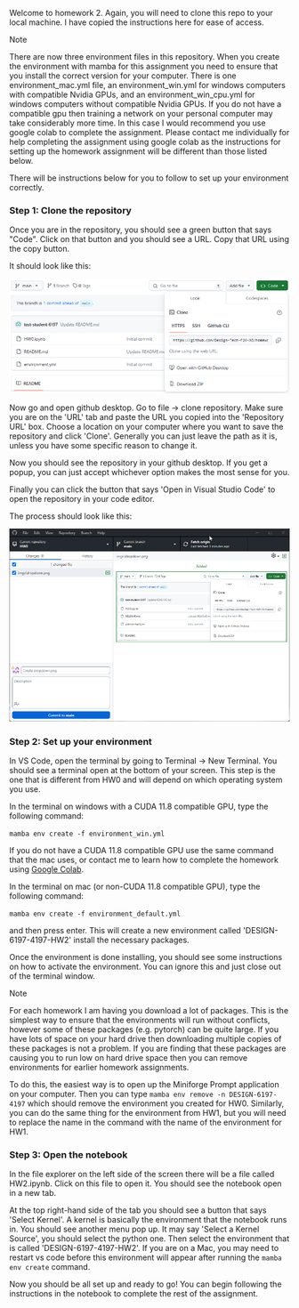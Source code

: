 Welcome to homework 2. Again, you will need to clone this repo to your local machine. I have copied the instructions here for ease of access.

>[!NOTE]
>There are now three environment files in this repository. When you create the environment with mamba for this assignment you need to ensure that you install the correct version for your computer. There is one environment_mac.yml file, an environment_win.yml for windows computers with compatible Nvidia GPUs, and an environment_win_cpu.yml for windows computers without compatible Nvidia GPUs. If you do not have a compatible gpu then training a network on your personal computer may take considerably more time. In this case I would recommend you use google colab to complete the assignment. Please contact me individually for help completing the assignment using google colab as the instructions for setting up the homework assignment will be different than those listed below. 

 There will be instructions below for you to follow to set up your environment correctly.

### Step 1: Clone the repository

Once you are in the repository, you should see a green button that says "Code". Click on that button and you should see a URL. Copy that URL using the copy button.

It should look like this:

![dropdown](imgs/dropdown.png)

Now go and open github desktop. Go to file -> clone repository. Make sure you are on the 'URL' tab and paste the URL you copied into the 'Repository URL' box. Choose a location on your computer where you want to save the repository and click 'Clone'. Generally you can just leave the path as it is, unless you have some specific reason to change it. 

Now you should see the repository in your github desktop. If you get a popup, you can just accept whichever option makes the most sense for you.

Finally you can click the button that says 'Open in Visual Studio Code' to open the repository in your code editor.

The process should look like this:

![clone repo](imgs/clone_repo.gif)

### Step 2: Set up your environment

In VS Code, open the terminal by going to Terminal -> New Terminal. You should see a terminal open at the bottom of your screen. This step is the one that is different from HW0 and will depend on which operating system you use.

In the terminal on windows with a CUDA 11.8 compatible GPU, type the following command:

`mamba env create -f environment_win.yml`

If you do not have a CUDA 11.8 compatible GPU use the same command that the mac uses, or contact me to learn how to complete the homework using [Google Colab](https://colab.research.google.com/).

In the terminal on mac (or non-CUDA 11.8 compatible GPU), type the following command:

`mamba env create -f environment_default.yml`

and then press enter. This will create a new environment called 'DESIGN-6197-4197-HW2' install the necessary packages. 

Once the environment is done installing, you should see some instructions on how to activate the environment. You can ignore this and just close out of the terminal window. 

>[!NOTE]
>For each homework I am having you download a lot of packages. This is the simplest way to ensure that the environments will run without conflicts, however some of these packages (e.g. pytorch) can be quite large. If you have lots of space on your hard drive then downloading multiple copies of these packages is not a problem. If you are finding that these packages are causing you to run low on hard drive space then you can remove environments for earlier homework assignments. 
>
>To do this, the easiest way is to open up the Miniforge Prompt application on your computer. Then you can type `mamba env remove -n DESIGN-6197-4197` which should remove the environment you created for HW0. Similarly, you can do the same thing for the environment from HW1, but you will need to replace the name in the command with the name of the environment for HW1. 

### Step 3: Open the notebook

In the file explorer on the left side of the screen there will be a file called HW2.ipynb. Click on this file to open it. You should see the notebook open in a new tab. 

At the top right-hand side of the tab you should see a button that says 'Select Kernel'. A kernel is basically the environment that the notebook runs in. You should see another menu pop up. It may say 'Select a Kernel Source', you should select the python one. Then select the environment that is called 'DESIGN-6197-4197-HW2'. If you are on a Mac, you may need to restart vs code before this environment will appear after running the `mamba env create` command.

Now you should be all set up and ready to go! You can begin following the instructions in the notebook to complete the rest of the assignment.

